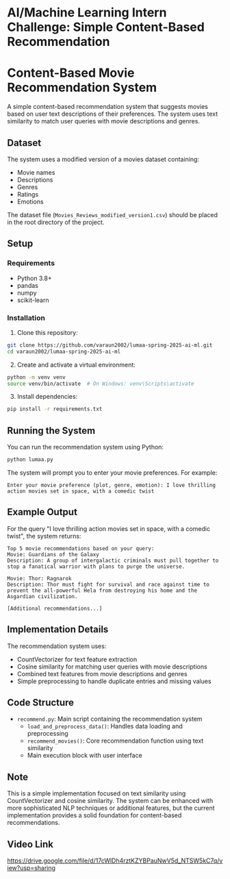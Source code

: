 # AI/Machine Learning Intern Challenge: Simple Content-Based Recommendation

# Content-Based Movie Recommendation System

A simple content-based recommendation system that suggests movies based on user text descriptions of their preferences. The system uses text similarity to match user queries with movie descriptions and genres.

## Dataset

The system uses a modified version of a movies dataset containing:
- Movie names
- Descriptions
- Genres
- Ratings
- Emotions

The dataset file (`Movies_Reviews_modified_version1.csv`) should be placed in the root directory of the project.

## Setup

### Requirements

- Python 3.8+
- pandas
- numpy
- scikit-learn

### Installation

1. Clone this repository:
```bash
git clone https://github.com/varaun2002/lumaa-spring-2025-ai-ml.git
cd varaun2002/lumaa-spring-2025-ai-ml
```

2. Create and activate a virtual environment:
```bash
python -m venv venv
source venv/bin/activate  # On Windows: venv\Scripts\activate
```

3. Install dependencies:
```bash
pip install -r requirements.txt
```

## Running the System

You can run the recommendation system using Python:

```bash
python lumaa.py
```

The system will prompt you to enter your movie preferences. For example:
```
Enter your movie preference (plot, genre, emotion): I love thrilling action movies set in space, with a comedic twist
```

## Example Output

For the query "I love thrilling action movies set in space, with a comedic twist", the system returns:

```
Top 5 movie recommendations based on your query:
Movie: Guardians of the Galaxy
Description: A group of intergalactic criminals must pull together to stop a fanatical warrior with plans to purge the universe.

Movie: Thor: Ragnarok
Description: Thor must fight for survival and race against time to prevent the all-powerful Hela from destroying his home and the Asgardian civilization.

[Additional recommendations...]
```

## Implementation Details

The recommendation system uses:
- CountVectorizer for text feature extraction
- Cosine similarity for matching user queries with movie descriptions
- Combined text features from movie descriptions and genres
- Simple preprocessing to handle duplicate entries and missing values

## Code Structure

- `recommend.py`: Main script containing the recommendation system
  - `load_and_preprocess_data()`: Handles data loading and preprocessing
  - `recommend_movies()`: Core recommendation function using text similarity
  - Main execution block with user interface

## Note

This is a simple implementation focused on text similarity using CountVectorizer and cosine similarity. The system can be enhanced with more sophisticated NLP techniques or additional features, but the current implementation provides a solid foundation for content-based recommendations.

## Video Link

https://drive.google.com/file/d/17cWlDh4rztKZYBPauNwV5d_NTSW5kC7q/view?usp=sharing